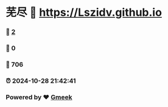 # 芜尽 :link: https://Lszidv.github.io 
### :page_facing_up: [2](https://Lszidv.github.io/tag.html) 
### :speech_balloon: 0 
### :hibiscus: 706 
### :alarm_clock: 2024-10-28 21:42:41 
### Powered by :heart: [Gmeek](https://github.com/Meekdai/Gmeek)
